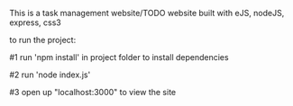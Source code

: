 This is a task management website/TODO website built with eJS, nodeJS, express, css3

to run the project:

#1   run 'npm install' in project folder to install dependencies

#2   run 'node index.js' 

#3 open up "localhost:3000" to view the site

